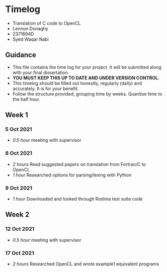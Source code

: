 # Timelog

* Translation of C code to OpenCL
* Lennon Donaghy
* 2371694D
* Syed Waqar Nabi

## Guidance

* This file contains the time log for your project. It will be submitted along with your final dissertation.
* **YOU MUST KEEP THIS UP TO DATE AND UNDER VERSION CONTROL.**
* This timelog should be filled out honestly, regularly (daily) and accurately. It is for *your* benefit.
* Follow the structure provided, grouping time by weeks.  Quantise time to the half hour.

## Week 1

### 5 Oct 2021

* *0.5 hour* meeting with supervisor

### 8 Oct 2021

* *2 hours* Read suggested papers on translation from Fortran/C to OpenCL
* *1 hour* Researched options for parsing/lexing with Python

### 9 Oct 2021

* *1 hour* Downloaded and looked through Rodinia test suite code

## Week 2

### 12 Oct 2021

* *0.5 hour* meeting with supervisor

### 17 Oct 2021

* *2 hours* Researched OpenCL and wrote example1 equivalent programs

